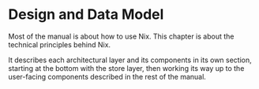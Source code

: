 # Design and Data Model

Most of the manual is about how to use Nix.
This chapter is about the technical principles behind Nix.

It describes each architectural layer and its components in its own section, starting at the bottom with the store layer, then working its way up to the user-facing components described in the rest of the manual.
